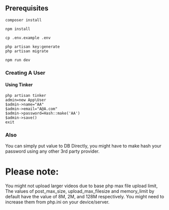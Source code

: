 ## Prerequisites
```
composer install
```
```
npm install
```
```
cp .env.example .env
```
```
php artisan key:generate
php artisan migrate
```
```
npm run dev
```
### Creating A User

#### Using Tinker
``` <?PHP
php artisan tinker
admin=new App\User
$admin->name="AA"
$admin->email="A@A.com"
$admin->password=Hash::make('AA')
$admin->save()
exit
```


### Also
You can simply put value to DB Directly, you might have to make hash your password using any other 3rd party provider.

# Please note: 
You might not upload larger videos due to base php max file upload limit, The values of post_max_size, upload_max_filesize and memory_limit by default have the value of 8M, 2M, and 128M respectively. You might need to increase them from php.ini on your device/server.

